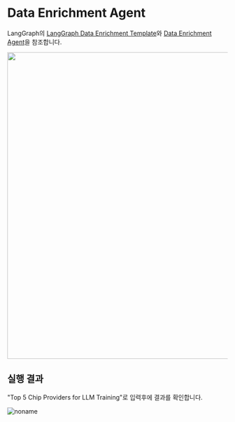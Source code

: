 # Data Enrichment Agent 

LangGraph의 [LangGraph Data Enrichment Template](https://github.com/langchain-ai/data-enrichment)와 [Data Enrichment Agent](https://www.youtube.com/watch?v=mNxAM1ETBvs&t=10s)을 참조합니다.

<img src="https://github.com/user-attachments/assets/232f0b86-7663-4355-bb30-fcefd65b6876" width="700">

## 실행 결과

"Top 5 Chip Providers for LLM Training"로 입력후에 결과를 확인합니다. 

![noname](https://github.com/user-attachments/assets/eda83e20-2efc-42d8-92c7-2234b9fcf717)

